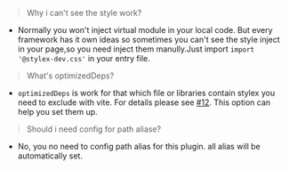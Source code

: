 > Why i can't see the style work?

- Normally you won't inject virtual module in your local code. But every framework has it own ideas so sometimes you can't see the style inject in your page,so you need inject them manully.Just import `import '@stylex-dev.css'` in your entry file.

> What's optimizedDeps?

- `optimizedDeps` is work for that which file or libraries contain stylex you need to exclude with vite. For details please see [#12](https://github.com/nonzzz/vite-plugin-stylex/issues/12). This option can help you set them up.

> Should i need config for path aliase?

- No, you no need to config path alias for this plugin. all alias will be automatically set.
